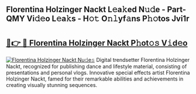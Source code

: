 ## Florentina Holzinger Nackt L𝚎a𝚔ed N𝚞𝚍e - Part-QMY Vi𝚍𝚎o L𝚎a𝚔s - H𝚘𝚝 O𝚗𝚕yf𝚊ns P𝚑𝚘tos Jvi1r

# <h2><a href="http://kf3dip.oniu.top/?m=Florentina+Holzinger+Nackt">🔗👉 🔴 Florentina Holzinger Nackt P𝚑ot𝚘𝚜 V𝚒d𝚎o</a></h2>

[![Florentina Holzinger Nackt Nu𝚍e𝚜](https://i.imgur.com/0qMVB7G.gif)](http://kf3dip.oniu.top/?m=Florentina+Holzinger+Nackt)
Digital trendsetter Florentina Holzinger Nackt, recognized for publishing dance and lifestyle material, consisting of presentations and personal vlogs. Innovative special effects artist Florentina Holzinger Nackt, famed for their remarkable abilities and achievements in creating visually stunning sequences.  
